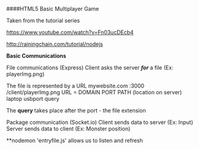 
####HTML5 Basic Multiplayer Game

Taken from the tutorial series

https://www.youtube.com/watch?v=Fn03ucDEcb4

http://rainingchain.com/tutorial/nodejs

**Basic Communications**

File communications (Express)
    Client asks the server ***for*** a file (Ex:  playerImg.png)

The file is represented by a URL
        mywebsite.com     :3000     /client/playerImg.png
URL =   DOMAIN            PORT      PATH (location on server)
        laptop            usbport   query

The **query** takes place after the port - the file extension


Package communication (Socket.io)
    Client sends data to server (Ex: Input)
    Server sends data to client (Ex: Monster position)


**nodemon 'entryfile.js' allows us to listen and refresh
